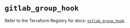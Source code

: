 # `gitlab_group_hook`

Refer to the Terraform Registry for docs: [`gitlab_group_hook`](https://registry.terraform.io/providers/gitlabhq/gitlab/17.0.1/docs/resources/group_hook).
